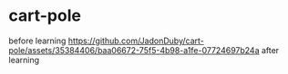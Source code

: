 # cart-pole

before learning
https://github.com/JadonDuby/cart-pole/assets/35384406/baa06672-75f5-4b98-a1fe-07724697b24a
after learning

